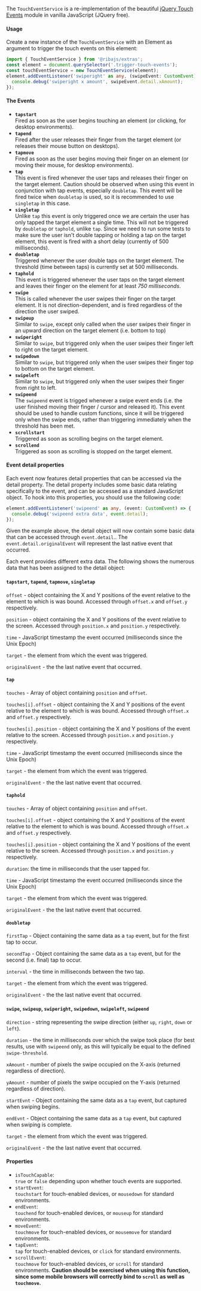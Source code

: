 The `TouchEventService` is a re-implementation of the beautiful [jQuery Touch Events](https://github.com/benmajor/jQuery-Touch-Events) module in vanilla JavaScript (JQuery free).

#### Usage

Create a new instance of the `TouchEventService` with an Element as argument to trigger the touch events on this element:

```ts
import { TouchEventService } from '@ribajs/extras';
const element = document.querySelector('.trigger-touch-events');
const touchEventService = new TouchEventService(element);
element.addEventListener('swiperight' as any, (swipeEvent: CustomEvent) => {
  console.debug('swiperight x amount', swipeEvent.detail.xAmount);
});
```

#### The Events

+ **`tapstart`**  
Fired as soon as the user begins touching an element (or clicking, for desktop environments).
+ **`tapend`**  
Fired after the user releases their finger from the target element (or releases their mouse button on desktops).
+ **`tapmove`**  
Fired as soon as the user begins moving their finger on an element (or moving their mouse, for desktop environments).
+ **`tap`**  
This event is fired whenever the user taps and releases their finger on the target element. Caution should be observed when using this event in conjunction with tap events, especially ``doubletap``. This event will be fired twice when ``doubletap`` is used, so it is recommended to use ``singletap`` in this case.
+ **`singletap`**  
Unlike ``tap`` this event is only triggered once we are certain the user has only tapped the target element a single time. This will not be triggered by ``doubletap`` or ``taphold``, unlike ``tap``. Since we need to run some tests to make sure the user isn't double tapping or holding a tap on the target element, this event is fired with a short delay (currently of 500 milliseconds).
+ **`doubletap`**  
Triggered whenever the user double taps on the target element. The threshold (time between taps) is currently set at 500 milliseconds.
+ **`taphold`**  
This event is triggered whenever the user taps on the target element and leaves their finger on the element for at least *750 milliseconds*.
+ **`swipe`**  
This is called whenever the user swipes their finger on the target element. It is not direction-dependent, and is fired regardless of the direction the user swiped.
+ **`swipeup`**  
Similar to ``swipe``, except only called when the user swipes their finger in an upward direction on the target element (i.e. bottom to top)
+ **`swiperight`**  
Similar to ``swipe``, but triggered only when the user swipes their finger left to right on the target element.
+ **`swipedown`**  
Similar to ``swipe``, but triggered only when the user swipes their finger top to bottom on the target element.
+ **`swipeleft`**  
Similar to ``swipe``, but triggered only when the user swipes their finger from right to left.
+ **`swipeend`**  
The ``swipeend`` event is trigged whenever a swipe event ends (i.e. the user finished moving their finger / cursor and released it). This event should be used to handle custom functions, since it will be triggered only when the swipe ends, rather than triggering immediately when the threshold has been met. 
+ **`scrollstart`**  
Triggered as soon as scrolling begins on the target element.
+ **`scrollend`**  
Triggered as soon as scrolling is stopped on the target element.

#### Event detail properties

Each event now features detail properties that can be accessed via the detail property. The detail property includes some basic data relating specifically to the event, and can be accessed as a standard JavaScript object. To hook into this properties, you should use the following code:

```ts
element.addEventListener('swipeend' as any, (event: CustomEvent) => {
  console.debug('swipeend extra data', event.detail);
});
```

Given the example above, the detail object will now contain some basic data that can be accessed through `event.detail`.. The `event.detail.originalEvent`  will represent the last native event that occurred.

Each event provides different extra data. The following shows the numerous data that has been assigned to the detail object:

#### `tapstart`, `tapend`, `tapmove`, `singletap`

`offset` - object containing the X and Y positions of the event relative to the element to which is was bound. Accessed through `offset.x` and `offset.y` respectively.

`position` - object containing the X and Y positions of the event relative to the screen. Accessed through `position.x` and `position.y` respectively.

`time` - JavaScript timestamp the event occurred (milliseconds since the Unix Epoch)

`target` - the element from which the event was triggered.

`originalEvent` - the the last native event that occurred.

#### `tap`

`touches` - Array of object containing `position` and `offset`.

`touches[i].offset` - object containing the X and Y positions of the event relative to the element to which is was bound. Accessed through `offset.x` and `offset.y` respectively.

`touches[i].position` - object containing the X and Y positions of the event relative to the screen. Accessed through `position.x` and `position.y` respectively.

`time` - JavaScript timestamp the event occurred (milliseconds since the Unix Epoch)

`target` - the element from which the event was triggered.

`originalEvent` - the the last native event that occurred.

#### `taphold`

`touches` - Array of object containing `position` and `offset`.

`touches[i].offset` - object containing the X and Y positions of the event relative to the element to which is was bound. Accessed through `offset.x` and `offset.y` respectively.

`touches[i].position` - object containing the X and Y positions of the event relative to the screen. Accessed through `position.x` and `position.y` respectively.

`duration`: the time in milliseconds that the user tapped for.

`time` - JavaScript timestamp the event occurred (milliseconds since the Unix Epoch)

`target` - the element from which the event was triggered.

`originalEvent` - the the last native event that occurred.

#### `doubletap`

`firstTap` - Object containing the same data as a `tap` event, but for the first tap to occur.

`secondTap` - Object containing the same data as a `tap` event, but for the second (i.e. final) tap to occur.

`interval` - the time in milliseconds between the two tap.

`target` - the element from which the event was triggered.

`originalEvent` - the the last native event that occurred.

#### `swipe`, `swipeup`, `swiperight`, `swipedown`, `swipeleft`, `swipeend`

`direction` - string representing the swipe direction (either `up`, `right`, `down` or `left`).

`duration` - the time in milliseconds over which the swipe took place (for best results, use with `swipeend` only, as this will typically be equal to the defined `swipe-threshold`.

`xAmount` - number of pixels the swipe occupied on the X-axis (returned regardless of direction).

`yAmount` - number of pixels the swipe occupied on the Y-axis (returned regardless of direction).

`startEvnt` - Object containing the same data as a `tap` event, but captured when swiping begins.

`endEvnt` - Object containing the same data as a `tap` event, but captured when swiping is complete.

`target` - the element from which the event was triggered.

`originalEvent` - the the last native event that occurred.

#### Properties

+ `isTouchCapable`:  
`true` or `false` depending upon whether touch events are supported.
+ `startEvent`:  
`touchstart` for touch-enabled devices, or `mousedown` for standard environments.
+ `endEvent`:  
`touchend` for touch-enabled devices, or `mouseup` for standard environments.
+ `moveEvent`:  
`touchmove` for touch-enabled devices, or `mousemove` for standard environments.
+ `tapEvent`:  
`tap` for touch-enabled devices, or `click` for standard environments.
+ `scrollEvent`:  
`touchmove` for touch-enabled devices, or `scroll` for standard environments. **Caution should be exercised when using this function, since some mobile browsers will correctly bind to `scroll` as well as `touchmove`.**
